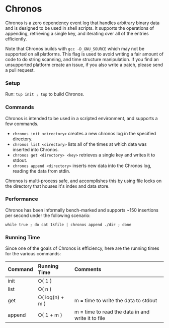 # Chronos

Chronos is a zero dependency event log that handles arbitrary binary data and is designed to be used in shell scripts. It supports the operations of appending, retrieving a single key, and iterating over all of the entries efficiently.

Note that Chronos builds with `gcc -D_GNU_SOURCE` which may not be supported on all platforms. This flag is used to avoid writing a fair amount of code to do string scanning, and time structure manipulation. If you find an unsupported platform create an issue, if you also write a patch, please send a pull request.

### Setup

Run: `tup init ; tup` to build Chronos.

### Commands

Chronos is intended to be used in a scripted environment, and supports a few commands.

* `chronos init <directory>` creates a new chronos log in the specified directory.
* `chronos list <directory>` lists all of the times at which data was inserted into Chronos.
* `chronos get <directory> <key>` retrieves a single key and writes it to stdout.
* `chronos append <directory>` inserts new data into the Chronos log, reading the data from stdin.

Chronos is multi-process safe, and accomplishes this by using file locks on the directory that houses it's index and data store.

### Performance

Chronos has been informally bench-marked and supports ~150 insertions per second under the following scenario:

```
while true ; do cat 1kfile | chronos append ./dir ; done
```

### Running Time

Since one of the goals of Chronos is efficiency, here are the running times for the various commands:

Command | Running Time | Comments
:-------|:-------------|:--------
init    | O( 1 )       |
list    | O( n )       |
get     | O( log(n) + m ) | m = time to write the data to stdout
append  | O( 1 + m )   | m = time to read the data in and write it to file

